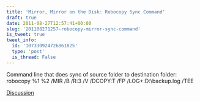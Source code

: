 ```yaml
---
title: 'Mirror, Mirror on the Disk: Robocopy Sync Command'
draft: true
date: 2011-08-27T12:57:41+00:00
slug: '201108271257-robocopy-mirror-sync-command'
is_tweet: true
tweet_info:
  id: '107330924726861825'
  type: 'post'
  is_thread: False
---
```




Command line that does sync of source folder to destination folder: robocopy %1 %2 /MIR /B /R:3 /V /DCOPY:T /FP /LOG+:D:\backup.log /TEE

[Discussion](https://x.com/sytelus/status/107330924726861825)
